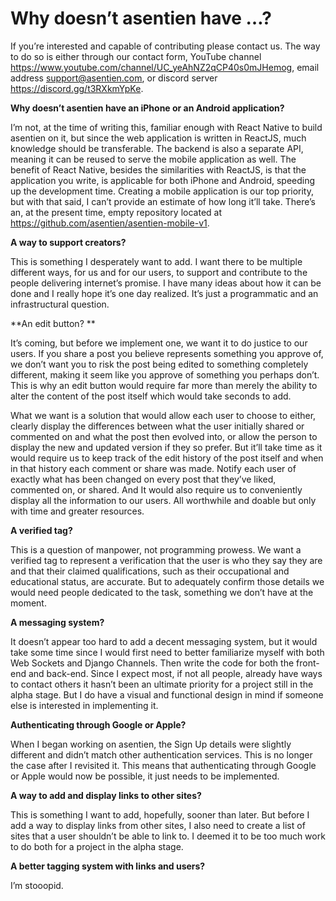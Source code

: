 # Why doesn’t asentien have …? #

If you’re interested and capable of contributing please contact us. The way to do so is either through our contact form, YouTube channel https://www.youtube.com/channel/UC_yeAhNZ2qCP40s0mJHemog, email address support@asentien.com, or discord server https://discord.gg/t3RXkmYpKe.

**Why doesn’t asentien have an iPhone or an Android application?**

I’m not, at the time of writing this, familiar enough with React Native to build asentien on it, but since the web application is written in ReactJS, much knowledge should be transferable. The backend is also a separate API, meaning it can be reused to serve the mobile application as well. The benefit of React Native, besides the similarities with ReactJS, is that the application you write, is applicable for both iPhone and Android, speeding up the development time. Creating a mobile application is our top priority, but with that said, I can’t provide an estimate of how long it’ll take. There’s an, at the present time, empty repository located at https://github.com/asentien/asentien-mobile-v1. 

**A way to support creators?**

This is something I desperately want to add. I want there to be multiple different ways, for us and for our users, to support and contribute to the people delivering internet’s promise. I have many ideas about how it can be done and I really hope it’s one day realized. It’s just a programmatic and an infrastructural question. 

**An edit button? **

It’s coming, but before we implement one, we want it to do justice to our users. If you share a post you believe represents something you approve of, we don’t want you to risk the post being edited to something completely different, making it seem like you approve of something you perhaps don’t. This is why an edit button would require far more than merely the ability to alter the content of the post itself which would take seconds to add. 

What we want is a solution that would allow each user to choose to either, clearly display the differences between what the user initially shared or commented on and what the post then evolved into, or allow the person to display the new and updated version if they so prefer. But it’ll take time as it would require us to keep track of the edit history of the post itself and when in that history each comment or share was made. Notify each user of exactly what has been changed on every post that they’ve liked, commented on, or shared. And It would also require us to conveniently display all the information to our users. All worthwhile and doable but only with time and greater resources. 

**A verified tag?**

This is a question of manpower, not programming prowess. We want a verified tag to represent a verification that the user is who they say they are and that their claimed qualifications, such as their occupational and educational status, are accurate. But to adequately confirm those details we would need people dedicated to the task, something we don’t have at the moment. 

**A messaging system?**

It doesn’t appear too hard to add a decent messaging system, but it would take some time since I would first need to better familiarize myself with both Web Sockets and Django Channels. Then write the code for both the front-end and back-end. Since I expect most, if not all people, already have ways to contact others it hasn’t been an ultimate priority for a project still in the alpha stage. But I do have a visual and functional design in mind if someone else is interested in implementing it. 
 
**Authenticating through Google or Apple?**

When I began working on asentien, the Sign Up details were slightly different and didn’t match other authentication services. This is no longer the case after I revisited it. This means that authenticating through Google or Apple would now be possible, it just needs to be implemented. 

**A way to add and display links to other sites?**

This is something I want to add, hopefully, sooner than later. But before I add a way to display links from other sites, I also need to create a list of sites that a user shouldn’t be able to link to. I deemed it to be too much work to do both for a project in the alpha stage. 

**A better tagging system with links and users?**

I’m stooopid. 
